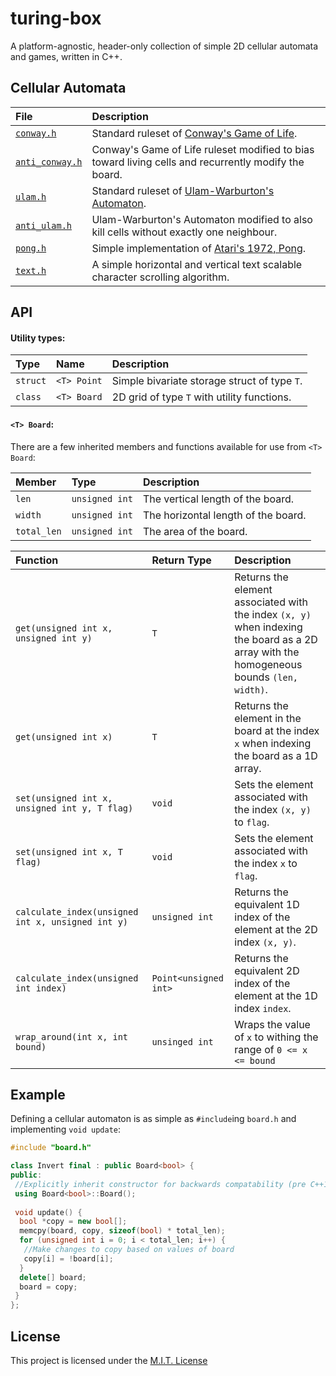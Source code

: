 # turing-box
A platform-agnostic, header-only collection of simple 2D cellular automata and games, written in C++.

## Cellular Automata
| File  | Description |
| :--- | :--- |
| [`conway.h`](https://github.com/Matthewacon/turing-box/blob/master/include/conway.h)  | Standard ruleset of [Conway's Game of Life](https://en.wikipedia.org/wiki/Conway%27s_Game_of_Life#Rules).  |
| [`anti_conway.h`](https://github.com/Matthewacon/turing-box/blob/master/include/anti_conway.h)  | Conway's Game of Life ruleset modified to bias toward living cells and recurrently modify the board.  |
| [`ulam.h`](https://github.com/Matthewacon/turing-box/blob/master/include/ulam.h) | Standard ruleset of [Ulam-Warburton's Automaton](https://en.wikipedia.org/wiki/Ulam%E2%80%93Warburton_automaton). |
| [`anti_ulam.h`](https://github.com/Matthewacon/turing-box/blob/master/include/anti_ulam.h) | Ulam-Warburton's Automaton modified to also kill cells without exactly one neighbour. |
| [`pong.h`](https://github.com/Matthewacon/turing-box/blob/master/include/pong.h) | Simple implementation of [Atari's 1972, Pong](https://en.wikipedia.org/wiki/Pong). |
| [`text.h`](https://github.com/Matthewacon/turing-box/blob/master/include/text.h) | A simple horizontal and vertical text scalable character scrolling algorithm. |

## API
#### Utility types:
| Type  | Name | Description |
| :-- | :-- | :-- |
| `struct` | `<T> Point` | Simple bivariate storage struct of type `T`. |
| `class` | `<T> Board` | 2D grid of type `T` with utility functions. |

#### `<T> Board`:
There are a few inherited members and functions available for use from `<T> Board`:

| Member | Type | Description |
| :--- | :--- | :--- |
| `len` | `unsigned int` | The vertical length of the board. |
| `width` | `unsigned int` | The horizontal length of the board. |
| `total_len` | `unsigned int` | The area of the board. |

| Function | Return Type | Description |
| :--- | :--- | :--- |
| `get(unsigned int x, unsigned int y)` | `T` | Returns the element associated with the index `(x, y)` when indexing the board as a 2D array with the homogeneous bounds `(len, width)`. |
| `get(unsigned int x)` | `T` | Returns the element in the board at the index `x` when indexing the board as a 1D array. |
| `set(unsigned int x, unsigned int y, T flag)` | `void` | Sets the element associated with the index `(x, y)` to `flag`. |
| `set(unsigned int x, T flag)` | `void` | Sets the element associated with the index `x` to `flag`. |
| `calculate_index(unsigned int x, unsigned int y)` | `unsigned int` | Returns the equivalent 1D index of the element at the 2D index `(x, y)`. |
| `calculate_index(unsigned int index)` | `Point<unsigned int>` | Returns the equivalent 2D index of the element at the 1D index `index`. |
| `wrap_around(int x, int bound)` | `unsinged int` | Wraps the value of `x` to withing the range of `0 <= x <= bound` |

## Example
Defining a cellular automaton is as simple as `#include`ing `board.h` and implementing `void update`:
```cpp
#include "board.h"

class Invert final : public Board<bool> {
public:
 //Explicitly inherit constructor for backwards compatability (pre C++11)
 using Board<bool>::Board();
 
 void update() {
  bool *copy = new bool[];
  memcpy(board, copy, sizeof(bool) * total_len);
  for (unsigned int i = 0; i < total_len; i++) {
   //Make changes to copy based on values of board
   copy[i] = !board[i];
  }
  delete[] board;
  board = copy;
 }
};
```

## License
This project is licensed under the [M.I.T. License](https://github.com/Matthewacon/turing-box/blob/master/LICENSE)
